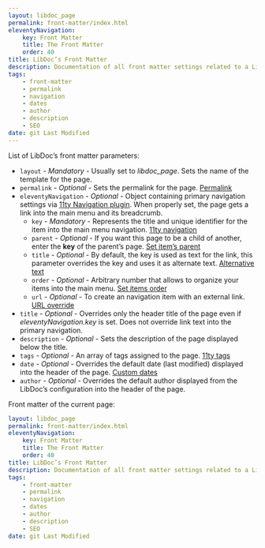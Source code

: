 ```yaml
---
layout: libdoc_page
permalink: front-matter/index.html
eleventyNavigation:
    key: Front Matter
    title: The Front Matter
    order: 40
title: LibDoc’s Front Matter 
description: Documentation of all front matter settings related to a LibDoc page
tags:
    - front-matter
    - permalink
    - navigation
    - dates
    - author
    - description
    - SEO
date: git Last Modified
---
```

List of LibDoc’s front matter parameters:

*   `layout` - 
    *Mandatory* - 
    Usually set to <var>libdoc_page</var>. Sets the name of the template for the page.
*   `permalink` - 
    *Optional* - 
    Sets the permalink for the page. [Permalink](https://www.11ty.dev/docs/permalinks/ "View 11ty permalinks reference page")
*   `eleventyNavigation` - 
    *Optional* - 
    Object containing primary navigation settings via [11ty Navigation plugin](https://www.11ty.dev/docs/plugins/navigation/). 
    When properly set, the page gets a link into the main menu and its breadcrumb.
    *   `key` -
        *Mandatory* - 
        Represents the title and unique identifier for the item into the main menu navigation. 
        [11ty navigation](https://www.11ty.dev/docs/plugins/navigation/#adding-templates-to-the-navigation "View 11ty navigation plugin how to set the key for each item")
    *   `parent` - 
        *Optional* - 
        If you want this page to be a child of another, enter the **key** of the parent’s page. 
        [Set item’s parent](https://www.11ty.dev/docs/plugins/navigation/#humans-md "View 11ty navigation plugin how to set another item as parent")
    *   `title` - 
        *Optional* - 
        By default, the key is used as text for the link, this parameter overrides the key and uses it as alternate text. 
        [Alternative text](https://www.11ty.dev/docs/plugins/navigation/#use-alternate-text-for-the-navigation-link "View 11ty navigation plugin how to set an alternate text for the item")
    *   `order` - 
        *Optional* - 
        Arbitrary number that allows to organize your items into the main menu.
        [Set items order](https://www.11ty.dev/docs/plugins/navigation/#re-ordering-items "View 11ty navigation plugin how to re-order items")
    *   `url` - 
        *Optional* - 
        To create an navigation item with an external link. 
        [URL override](https://www.11ty.dev/docs/plugins/navigation/#overriding-the-url "View 11ty navigation plugin how to override the URL")
*   `title` - 
    *Optional* - 
    Overrides only the header title of the page even if <var>eleventyNavigation.key</var> is set. 
    Does not override link text into the primary navigation.
*   `description` - 
    *Optional* - 
    Sets the description of the page displayed below the title.
*   `tags` - 
    *Optional* - 
    An array of tags assigned to the page.
    [11ty tags](https://www.11ty.dev/docs/collections/ "View 11ty collections and tags page")
*   `date` - 
    *Optional* - 
    Overrides the default date (last modified) displayed into the header of the page. 
    [Custom dates](https://www.11ty.dev/docs/dates/#setting-a-content-date-in-front-matter "View 11ty dates reference page")
*   `author` - 
    *Optional* - 
    Overrides the default author displayed from the LibDoc’s configuration into the header of the page.


Front matter of the current page:

```yaml
layout: libdoc_page
permalink: front-matter/index.html
eleventyNavigation:
    key: Front Matter
    title: The Front Matter
    order: 40
title: LibDoc’s Front Matter 
description: Documentation of all front matter settings related to a LibDoc page
tags:
    - front-matter
    - permalink
    - navigation
    - dates
    - author
    - description
    - SEO
date: git Last Modified
```
